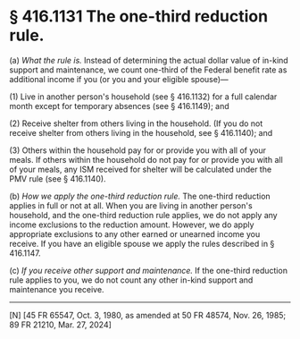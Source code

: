# § 416.1131   The one-third reduction rule.

(a) *What the rule is.* Instead of determining the actual dollar value of in-kind support and maintenance, we count one-third of the Federal benefit rate as additional income if you (or you and your eligible spouse)—


(1) Live in another person's household (see § 416.1132) for a full calendar month except for temporary absences (see § 416.1149); and


(2) Receive shelter from others living in the household. (If you do not receive shelter from others living in the household, see § 416.1140); and


(3) Others within the household pay for or provide you with all of your meals. If others within the household do not pay for or provide you with all of your meals, any ISM received for shelter will be calculated under the PMV rule (see § 416.1140).


(b) *How we apply the one-third reduction rule.* The one-third reduction applies in full or not at all. When you are living in another person's household, and the one-third reduction rule applies, we do not apply any income exclusions to the reduction amount. However, we do apply appropriate exclusions to any other earned or unearned income you receive. If you have an eligible spouse we apply the rules described in § 416.1147.


(c) *If you receive other support and maintenance.* If the one-third reduction rule applies to you, we do not count any other in-kind support and maintenance you receive.



---

[N] [45 FR 65547, Oct. 3, 1980, as amended at 50 FR 48574, Nov. 26, 1985; 89 FR 21210, Mar. 27, 2024]




